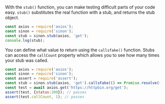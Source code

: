 With the `stub()` function, you can make testing difficult parts of your code easy.
`stub()` substitutes the real function with a stub, and returns the stub object.

```javascript
const axios = require('axios');
const sinon = require('sinon');
const stub = sinon.stub(axios, 'get');
console.log(stub);
```

You can define what value to return using the `callsfake()` function.
Stubs can access the `callCount` property which allows you to see how many times your stub was called.

```javascript
const axios = require('axios');
const sinon = require('sinon');
const assert = require('assert');
const stub = sinon.stub(axios, 'get').callsFake(() => Promise.resolve({status: 200}));
const test = await axios.get('https://httpbin.org/get');
assert(test, {status:200}); // passes
assert(test.callCount, 1); // passes
```
